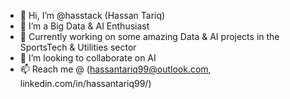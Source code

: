- 👋 Hi, I’m @hasstack (Hassan Tariq)
- 👀 I’m a Big Data & AI Enthusiast
- 🌱 Currently working on some amazing Data & AI projects in the SportsTech & Utilities sector
- 💞️ I’m looking to collaborate on AI
- 📫 Reach me @ (hassantariq99@outlook.com, linkedin.com/in/hassantariq99/)
